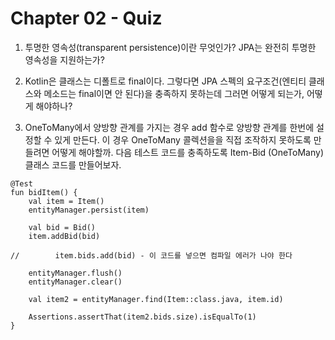 # Chapter 02 - Quiz

1. 투명한 영속성(transparent persistence)이란 무엇인가? JPA는 완전히 투명한 영속성을 지원하는가? 

2. Kotlin은 클래스는 디폴트로 final이다. 그렇다면 JPA 스펙의 요구조건(엔티티 클래스와 메소드는 final이면 안 된다)을 충족하지 못하는데 그러면 어떻게 되는가, 어떻게 해야하나?

3. OneToMany에서 양방향 관계를 가지는 경우 add 함수로 양방향 관계를 한번에 설정할 수 있게 만든다. 
   이 경우 OneToMany 콜렉션을을 직접 조작하지 못하도록 만들려면 어떻게 해야할까. 
   다음 테스트 코드를 충족하도록 Item-Bid (OneToMany) 클래스 코드를 만들어보자.

```kotlibn
@Test
fun bidItem() {
    val item = Item()
    entityManager.persist(item)

    val bid = Bid()
    item.addBid(bid)

//        item.bids.add(bid) - 이 코드를 넣으면 컴파일 에러가 나야 한다

    entityManager.flush()
    entityManager.clear()

    val item2 = entityManager.find(Item::class.java, item.id)

    Assertions.assertThat(item2.bids.size).isEqualTo(1)
}
```

